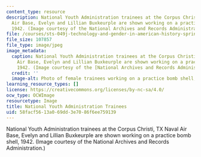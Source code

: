 ```yaml
---
content_type: resource
description: National Youth Administration trainees at the Corpus Christi, TX Naval
  Air Base, Evelyn and Lillian Buxkeurple are shown working on a practice bomb shell,
  1942. (Image courtesy of the National Archives and Records Administration.)
file: /courses/sts-049j-technology-and-gender-in-american-history-spring-2004/58facf5613a069dd3e7086f6ee759139_sts-049js04.jpg
file_size: 107857
file_type: image/jpeg
image_metadata:
  caption: National Youth Administration trainees at the Corpus Christi, TX Naval
    Air Base, Evelyn and Lillian Buxkeurple are shown working on a practice bomb shell,
    1942. (Image courtesy of the [National Archives and Records Administration](http://www.archives.gov/).)
  credit: ''
  image-alt: Photo of female trainees working on a practice bomb shell, 1942.
learning_resource_types: []
license: https://creativecommons.org/licenses/by-nc-sa/4.0/
ocw_type: OCWImage
resourcetype: Image
title: National Youth Administration Trainees
uid: 58facf56-13a0-69dd-3e70-86f6ee759139
---
```

National Youth Administration trainees at the Corpus Christi, TX Naval Air Base, Evelyn and Lillian Buxkeurple are shown working on a practice bomb shell, 1942. (Image courtesy of the National Archives and Records Administration.)